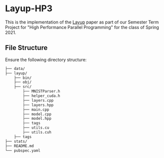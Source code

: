 # Layup-HP3
This is the implementation of the [Layup](https://dl.acm.org/doi/10.1145/3357238) paper as part of our Semester Term Project for "High Performance Parallel Programming" for the class of Spring 2021. 

## File Structure

Ensure the following directory structure:

```bash
├── data/
├── layup/
    ├── bin/
    ├── obj/
    ├── src/
        ├── MNISTParser.h
        ├── helper_cuda.h
        ├── layers.cpp
        ├── layers.hpp
        ├── main.cpp 
        ├── model.cpp
        ├── model.hpp
        ├── tags
        ├── utils.cu
        ├── utils.cuh
    ├── tags       
├── stats/
├── README.md
└── pubspec.yaml
```